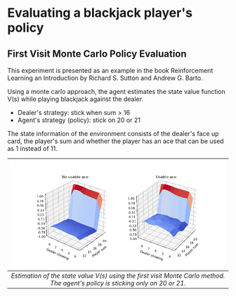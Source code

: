 # Evaluating a blackjack player's policy


## First Visit Monte Carlo Policy Evaluation
This experiment is presented as an example in the book Reinforcement Learning an Introduction by Richard S. Sutton and Andrew G. Barto.

Using a monte carlo approach, the agent estimates the state value function V(s) while playing blackjack against the dealer.

* Dealer's strategy: stick when sum > 16
* Agent's strategy (policy): stick on 20 or 21

The state information of the environment consists of the dealer's face up card, the player's sum and whether the player has an ace that can be used as 1 instead of 11.

| ![fvmc blackjack plots](fvmc_500000.png) |
|:--:|
| *Estimation of the state value V(s) using the first visit Monte Carlo method. The agent's policy is sticking only on 20 or 21.* |